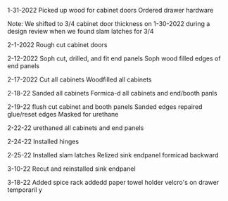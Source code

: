 1-31-2022
Picked up wood for cabinet doors
Ordered drawer hardware

Note: We shifted to 3/4 cabinet door thickness on 1-30-2022 during a design review when we found slam latches for 3/4

2-1-2022
Rough cut cabinet doors

2-12-2022
Soph cut, drilled, and fit end panels
Soph wood filled edges of end panels

2-17-2022
Cut all cabinets
Woodfilled all cabinets

2-18-22
Sanded all cabinets
Formica-d all cabinets and end/booth panls

2-19-22
flush cut cabinet and booth panels
Sanded edges
repaired glue/reset edges
Masked for urethane

2-22-22
urethaned all cabinets and end panels

2-24-22
Installed hinges

2-25-22
Installed slam latches
Relized sink endpanel formicad backward

3-10-22
Recut and reinstalled sink endpanel

3-18-22
Added spice rack
addedd paper towel holder
velcro's on drawer temporaril
y